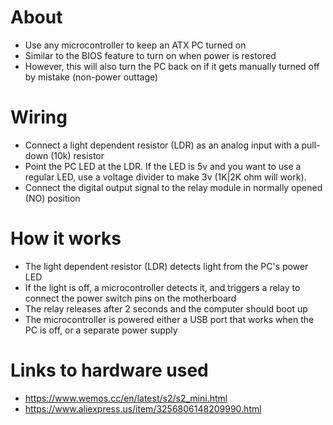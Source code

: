 # About
* Use any microcontroller to keep an ATX PC turned on
* Similar to the BIOS feature to turn on when power is restored
* However, this will also turn the PC back on if it gets manually turned off by mistake (non-power outtage)

# Wiring
* Connect a light dependent resistor (LDR) as an analog input with a pull-down (10k) resistor
* Point the PC LED at the LDR.  If the LED is 5v and you want to use a regular LED, use a voltage divider to make 3v (1K|2K ohm will work).
* Connect the digital output signal to the relay module in normally opened (NO) position

# How it works
* The light dependent resistor (LDR) detects light from the PC's power LED
* If the light is off, a microcontroller detects it, and triggers a relay to connect the power switch pins on the motherboard
* The relay releases after 2 seconds and the computer should boot up
* The microcontroller is powered either a USB port that works when the PC is off, or a separate power supply

# Links to hardware used
* https://www.wemos.cc/en/latest/s2/s2_mini.html
* https://www.aliexpress.us/item/3256806148209990.html